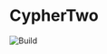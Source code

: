 CypherTwo
=========
![Build](https://ci.appveyor.com/api/projects/status/github/mikehancock/CypherTwo?branch=Transactions)

